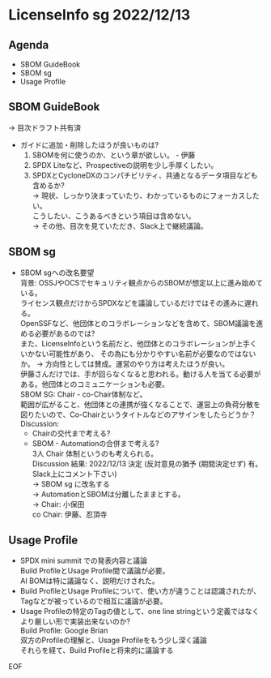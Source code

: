 ﻿# LicenseInfo sg 2022/12/13

## Agenda  

- SBOM GuideBook  
- SBOM sg  
- Usage Profile  

## SBOM GuideBook  

 → 目次ドラフト共有済  
 - ガイドに追加・削除したほうが良いものは?  
   1. SBOMを何に使うのか、という章が欲しい。 - 伊藤  
   2. SPDX Liteなど、Prospectiveの説明を少し手厚くしたい。  
   3. SPDXとCycloneDXのコンパチビリティ、共通となるデータ項目なども含めるか?  
      → 現状、しっかり決まっていたり、わかっているものにフォーカスしたい。  
        こうしたい、こうあるべきという項目は含めない。  
   → その他、目次を見ていただき、Slack上で継続議論。  

## SBOM sg  

 - SBOM sgへの改名要望  
   背景: OSSJやOCSでセキュリティ観点からのSBOMが想定以上に進み始めている。  
        ライセンス観点だけからSPDXなどを議論しているだけではその進みに遅れる。  
        OpenSSFなど、他団体とのコラボレーションなどを含めて、SBOM議論を進める必要があるのでは?  
        また、LicenseInfoという名前だと、他団体とのコラボレーションが上手くいかない可能性があり、
        その為にも分かりやすい名前が必要なのではないか。
   → 方向性としては賛成。運営のやり方は考えたほうが良い。  
      伊藤さんだけでは、手が回らなくなると思われる。動ける人を当てる必要がある。他団体とのコミュニケーションも必要。  
      SBOM SG: Chair - co-Chair体制など。  
      範囲が広がること、他団体との連携が強くなることで、運営上の負荷分散を図りたいので、Co-Chairというタイトルなどのアサインをしたらどうか？  
      Discussion:  
      - Chairの交代まで考える?  
      - SBOM - Automationの合併まで考える?  
        3人 Chair 体制というのも考えられる。  
      Discussion 結果: 2022/12/13 決定 (反対意見の猶予 (期間決定せず) 有。Slack上にコメント下さい)  
      → SBOM sg に改名する  
      → AutomationとSBOMは分離したままとする。  
      → Chair: 小保田   
        co Chair: 伊藤、忍頂寺  

## Usage Profile  

 - SPDX mini summit での発表内容と議論  
   Build ProfileとUsage Profile間で議論が必要。  
   AI BOMは特に議論なく、説明だけされた。  
 - Build ProfileとUsage Profileについて、使い方が違うことは認識されたが、Tagなどが被っているので相互に議論が必要。  
 - Usage Profileの特定のTagの値として、one line stringという定義ではなくより厳しい形で実装出来ないのか?  
   Build Profile: Google Brian  
                  双方のProfileの理解と、Usage Profileをもう少し深く議論  
                  それらを経て、Build Profileと将来的に議論する  

EOF  
